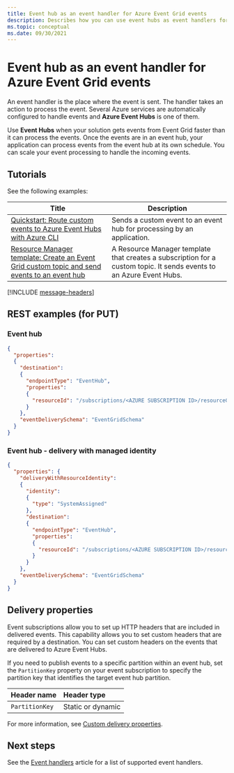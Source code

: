 ```yaml
---
title: Event hub as an event handler for Azure Event Grid events
description: Describes how you can use event hubs as event handlers for Azure Event Grid events.
ms.topic: conceptual
ms.date: 09/30/2021
---
```


# Event hub as an event handler for Azure Event Grid events
An event handler is the place where the event is sent. The handler takes an action to process the event. Several Azure services are automatically configured to handle events and **Azure Event Hubs** is one of them. 

Use **Event Hubs** when your solution gets events from Event Grid faster than it can process the events. Once the events are in an event hub, your application can process events from the event hub at its own schedule. You can scale your event processing to handle the incoming events.

## Tutorials
See the following examples: 

|Title  |Description  |
|---------|---------|
| [Quickstart: Route custom events to Azure Event Hubs with Azure CLI](custom-event-to-eventhub.md) | Sends a custom event to an event hub for processing by an application. |
| [Resource Manager template: Create an Event Grid custom topic and send events to an event hub](https://github.com/Azure/azure-quickstart-templates/tree/master/quickstarts/microsoft.eventgrid/event-grid-event-hubs-handler)| A Resource Manager template that creates a subscription for a custom topic. It sends events to an Azure Event Hubs. |

[!INCLUDE [message-headers](./includes/message-headers.md)]


## REST examples (for PUT)


### Event hub

```json
{
  "properties": 
  {
    "destination": 
    {
      "endpointType": "EventHub",
      "properties": 
      {
        "resourceId": "/subscriptions/<AZURE SUBSCRIPTION ID>/resourceGroups/<RESOURCE GROUP NAME>/providers/Microsoft.EventHub/namespaces/<EVENT HUBS NAMESPACE NAME>/eventhubs/<EVENT HUB NAME>"
      }
    },
    "eventDeliverySchema": "EventGridSchema"
  }
}
```

### Event hub - delivery with managed identity

```json
{
  "properties": {
    "deliveryWithResourceIdentity": 
    {
      "identity": 
      {
        "type": "SystemAssigned"
      },
      "destination": 
      {
        "endpointType": "EventHub",
        "properties": 
        {
          "resourceId": "/subscriptions/<AZURE SUBSCRIPTION ID>/resourceGroups/<RESOURCE GROUP NAME>/providers/Microsoft.EventHub/namespaces/<EVENT HUBS NAMESPACE NAME>/eventhubs/<EVENT HUB NAME>"
        }
      }
    },
    "eventDeliverySchema": "EventGridSchema"
  }
}
```

## Delivery properties
Event subscriptions allow you to set up HTTP headers that are included in delivered events. This capability allows you to set custom headers that are required by a destination. You can set custom headers on the events that are delivered to Azure Event Hubs.

If you need to publish events to a specific partition within an event hub, set the `PartitionKey` property on your event subscription to specify the partition key that identifies the target event hub partition.

| Header name | Header type |
| :-- | :-- |
|`PartitionKey` | Static or dynamic |

For more information, see [Custom delivery properties](delivery-properties.md). 

## Next steps
See the [Event handlers](event-handlers.md) article for a list of supported event handlers. 
